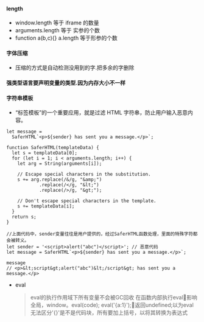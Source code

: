 #### length
- window.length 等于 iframe 的数量
- arguments.length 等于 实参的个数
- function a(b,c){}  a.length 等于形参的个数

#### 字体压缩
- 压缩的方式是自动检测没用到的字.把多余的字删除

#### 强类型语言要声明变量的类型.因为内存大小不一样

#### 字符串模板
- “标签模板”的一个重要应用，就是过滤 HTML 字符串，防止用户输入恶意内容。
```
let message =
  SaferHTML`<p>${sender} has sent you a message.</p>`;

function SaferHTML(templateData) {
  let s = templateData[0];
  for (let i = 1; i < arguments.length; i++) {
    let arg = String(arguments[i]);

    // Escape special characters in the substitution.
    s += arg.replace(/&/g, "&amp;")
            .replace(/</g, "&lt;")
            .replace(/>/g, "&gt;");

    // Don't escape special characters in the template.
    s += templateData[i];
  }
  return s;
}
```

```
//上面代码中，sender变量往往是用户提供的，经过SaferHTML函数处理，里面的特殊字符都会被转义。
let sender = '<script>alert("abc")</script>'; // 恶意代码
let message = SaferHTML`<p>${sender} has sent you a message.</p>`;

message
// <p>&lt;script&gt;alert("abc")&lt;/script&gt; has sent you a message.</p>
```

- eval
  > eval的执行作用域下所有变量不会被GC回收
  > 在函数内部执行eval影响全局，window。eval(code);
  > eval('{a:1}');返回undefined;以为eval无法区分'{}'是不是代码块，所有要加上括号，以将其转换为表达式

